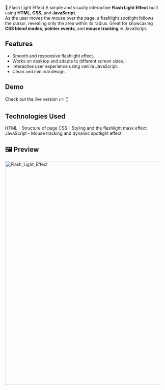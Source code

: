 🔦 Flash Light Effect
A simple and visually interactive **Flash Light Effect** built using **HTML**, **CSS**, and **JavaScript**.  
As the user moves the mouse over the page, a flashlight spotlight follows the cursor, revealing only the area within its radius.
Great for showcasing **CSS blend modes**, **pointer events**, and **mouse tracking** in JavaScript.

## Features
- Smooth and responsive flashlight effect.
- Works on desktop and adapts to different screen sizes.
- Interactive user experience using vanilla JavaScript.
- Clean and minimal design.

## Demo
Check out the live version
👉 []

## Technologies Used
HTML - Structure of page
CSS - Styling and the flashlight mask effect
JavaScript - Mouse tracking and dynamic spotlight effect

## 🖼️ Preview
<img width="819" height="728" alt="Flash_Light_Effect" src="https://github.com/user-attachments/assets/9f0528b6-f6c5-43cb-96fd-7086d5478dba" />

